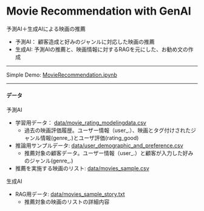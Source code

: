 # Movie Recommendation with GenAI

予測AI＋生成AIによる映画の推薦  
- 予測AI： 顧客造成と好みのジャンルに対応した映画の推薦
- 生成AI: 予測AIの推薦と、映画情報に対するRAGを元にした、お勧め文の作成

***

Simple Demo: [MovieRecommendation.ipynb](MovieRecommendation.ipynb)

***
#### データ
予測AI
- 学習用データ： [data/movie_rating_modelingdata.csv](data/movie_rating_modelingdata.csv)
    - 過去の映画評価履歴。ユーザー情報（user_.）、映画とタグ付けされたジャンル情報(genre_.)とユーザ評価(rating_good)
- 推論用サンプルデータ: [data/user_demographic_and_preference.csv](data/user_demographic_and_preference.csv)
    - 推薦対象の顧客データ。ユーザー情報（user_.）と顧客が入力した好みのジャンル(genre_.)
- 推薦を実施する映画のリスト: [data/movies_sample.csv](data/movies_sample.csv)

生成AI
- RAG用データ: [data/movies_sample_story.txt](data/movies_sample_story.txt)
    - 推薦対象の映画のリストの詳細内容
